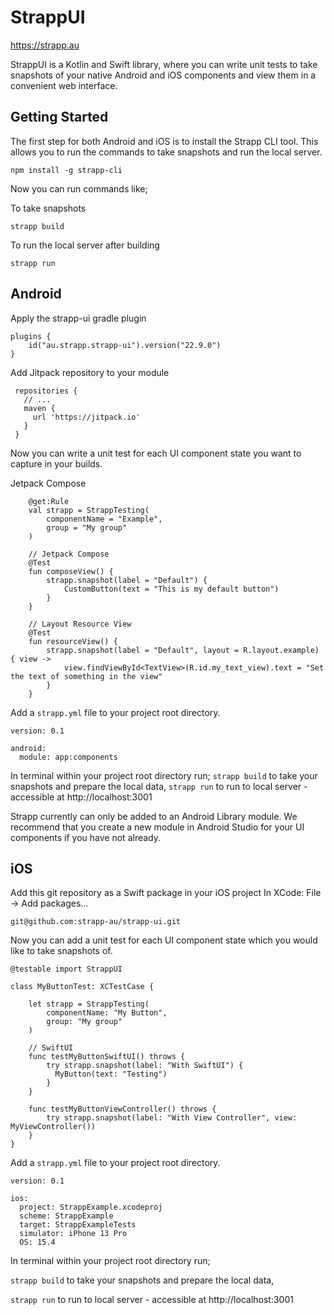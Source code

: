 # StrappUI

https://strapp.au

StrappUI is a Kotlin and Swift library, where you can write unit tests to take snapshots of your native Android and iOS components and view them in a convenient web interface.

## Getting Started

The first step for both Android and iOS is to install the Strapp CLI tool. This allows you to run the commands to take snapshots and run the local server.
```
npm install -g strapp-cli
```

Now you can run commands like;

To take snapshots
```
strapp build
```

To run the local server after building
```
strapp run 
```


## Android
Apply the strapp-ui gradle plugin
```
plugins {
    id("au.strapp.strapp-ui").version("22.9.0")
}
```

Add Jitpack repository to your module
```
 repositories {
   // ...
   maven {
     url 'https://jitpack.io'
   }
 }
 ```

Now you can write a unit test for each UI component state you want to capture in your builds.

Jetpack Compose
```
    @get:Rule
    val strapp = StrappTesting(
        componentName = "Example",
        group = "My group"
    )
    
    // Jetpack Compose
    @Test
    fun composeView() {
        strapp.snapshot(label = "Default") {
            CustomButton(text = "This is my default button")
        }
    }
    
    // Layout Resource View
    @Test
    fun resourceView() {
        strapp.snapshot(label = "Default", layout = R.layout.example) { view ->
            view.findViewById<TextView>(R.id.my_text_view).text = "Set the text of something in the view"
        }
    }
```

Add a `strapp.yml` file to your project root directory.
```
version: 0.1

android:
  module: app:components
```

In terminal within your project root directory run;
`strapp build` to take your snapshots and prepare the local data,
`strapp run` to run to local server - accessible at http://localhost:3001

Strapp currently can only be added to an Android Library module. We recommend that you create a new module in Android Studio for your UI components if you have not already.


## iOS 
Add this git repository as a Swift package in your iOS project
In XCode: File -> Add packages...
```
git@github.com:strapp-au/strapp-ui.git
```

Now you can add a unit test for each UI component state which you would like to take snapshots of.
```
@testable import StrappUI

class MyButtonTest: XCTestCase {
    
    let strapp = StrappTesting(
        componentName: "My Button",
        group: "My group"
    )
    
    // SwiftUI
    func testMyButtonSwiftUI() throws {
        try strapp.snapshot(label: "With SwiftUI") {
          MyButton(text: "Testing")
        }
    }
    
    func testMyButtonViewController() throws {
        try strapp.snapshot(label: "With View Controller", view: MyViewController())
    }
}
```

Add a `strapp.yml` file to your project root directory.
```
version: 0.1

ios:
  project: StrappExample.xcodeproj
  scheme: StrappExample
  target: StrappExampleTests
  simulator: iPhone 13 Pro
  OS: 15.4
```

In terminal within your project root directory run;

`strapp build` to take your snapshots and prepare the local data,

`strapp run` to run to local server - accessible at http://localhost:3001


